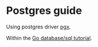 # Postgres guide

Using postgres driver [pgx](https://pkg.go.dev/github.com/jackc/pgx).

Within the [Go database/sql tutorial](http://go-database-sql.org/).
